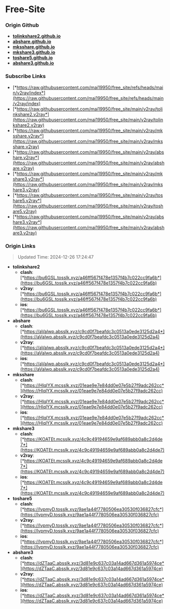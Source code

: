 # Free-Site

### Origin Github

- [**tolinkshare2.github.io**](https://github.com/tolinkshare2/tolinkshare2.github.io)
- [**abshare.github.io**](https://github.com/abshare/abshare.github.io)
- [**mksshare.github.io**](https://github.com/mksshare/mksshare.github.io)
- [**mkshare3.github.io**](https://github.com/mkshare3/mkshare3.github.io)
- [**toshare5.github.io**](https://github.com/toshare5/toshare5.github.io)
- [**abshare3.github.io**](https://github.com/abshare3/abshare3.github.io)

### Subscribe Links

- [*https://raw.githubusercontent.com/mai19950/free_site/refs/heads/main/v2ray/index*](https://raw.githubusercontent.com/mai19950/free_site/refs/heads/main/v2ray/index)
- [*https://raw.githubusercontent.com/mai19950/free_site/main/v2ray/tolinkshare2.v2ray*](https://raw.githubusercontent.com/mai19950/free_site/main/v2ray/tolinkshare2.v2ray)
- [*https://raw.githubusercontent.com/mai19950/free_site/main/v2ray/mksshare.v2ray*](https://raw.githubusercontent.com/mai19950/free_site/main/v2ray/mksshare.v2ray)
- [*https://raw.githubusercontent.com/mai19950/free_site/main/v2ray/abshare.v2ray*](https://raw.githubusercontent.com/mai19950/free_site/main/v2ray/abshare.v2ray)
- [*https://raw.githubusercontent.com/mai19950/free_site/main/v2ray/mkshare3.v2ray*](https://raw.githubusercontent.com/mai19950/free_site/main/v2ray/mkshare3.v2ray)
- [*https://raw.githubusercontent.com/mai19950/free_site/main/v2ray/toshare5.v2ray*](https://raw.githubusercontent.com/mai19950/free_site/main/v2ray/toshare5.v2ray)
- [*https://raw.githubusercontent.com/mai19950/free_site/main/v2ray/abshare3.v2ray*](https://raw.githubusercontent.com/mai19950/free_site/main/v2ray/abshare3.v2ray)

### Origin Links

> Updated Time: 2024-12-26 17:24:47

- **tolinkshare2**
  - **clash**: [*https://bu6GSL.tosslk.xyz/a46ff567f478e1357f4b7c022cc9fa6b*](https://bu6GSL.tosslk.xyz/a46ff567f478e1357f4b7c022cc9fa6b)
  - **v2ray**: [*https://bu6GSL.tosslk.xyz/a46ff567f478e1357f4b7c022cc9fa6b*](https://bu6GSL.tosslk.xyz/a46ff567f478e1357f4b7c022cc9fa6b)
  - **ios**: [*https://bu6GSL.tosslk.xyz/a46ff567f478e1357f4b7c022cc9fa6b*](https://bu6GSL.tosslk.xyz/a46ff567f478e1357f4b7c022cc9fa6b)
- **abshare**
  - **clash**: [*https://aValwp.absslk.xyz/c9cd0f7beafdc3c0513a0ede3125d2a4*](https://aValwp.absslk.xyz/c9cd0f7beafdc3c0513a0ede3125d2a4)
  - **v2ray**: [*https://aValwp.absslk.xyz/c9cd0f7beafdc3c0513a0ede3125d2a4*](https://aValwp.absslk.xyz/c9cd0f7beafdc3c0513a0ede3125d2a4)
  - **ios**: [*https://aValwp.absslk.xyz/c9cd0f7beafdc3c0513a0ede3125d2a4*](https://aValwp.absslk.xyz/c9cd0f7beafdc3c0513a0ede3125d2a4)
- **mksshare**
  - **clash**: [*https://HlqlYX.mcsslk.xyz/01eae9e7e84dd0e07e5b27f9adc262cc*](https://HlqlYX.mcsslk.xyz/01eae9e7e84dd0e07e5b27f9adc262cc)
  - **v2ray**: [*https://HlqlYX.mcsslk.xyz/01eae9e7e84dd0e07e5b27f9adc262cc*](https://HlqlYX.mcsslk.xyz/01eae9e7e84dd0e07e5b27f9adc262cc)
  - **ios**: [*https://HlqlYX.mcsslk.xyz/01eae9e7e84dd0e07e5b27f9adc262cc*](https://HlqlYX.mcsslk.xyz/01eae9e7e84dd0e07e5b27f9adc262cc)
- **mkshare3**
  - **clash**: [*https://KOATEt.mcsslk.xyz/4c9c49194659e9af689abb0a8c2d4de7*](https://KOATEt.mcsslk.xyz/4c9c49194659e9af689abb0a8c2d4de7)
  - **v2ray**: [*https://KOATEt.mcsslk.xyz/4c9c49194659e9af689abb0a8c2d4de7*](https://KOATEt.mcsslk.xyz/4c9c49194659e9af689abb0a8c2d4de7)
  - **ios**: [*https://KOATEt.mcsslk.xyz/4c9c49194659e9af689abb0a8c2d4de7*](https://KOATEt.mcsslk.xyz/4c9c49194659e9af689abb0a8c2d4de7)
- **toshare5**
  - **clash**: [*https://lvpmyD.tosslk.xyz/9ae1a44f7780506ea30530f036827cfc*](https://lvpmyD.tosslk.xyz/9ae1a44f7780506ea30530f036827cfc)
  - **v2ray**: [*https://lvpmyD.tosslk.xyz/9ae1a44f7780506ea30530f036827cfc*](https://lvpmyD.tosslk.xyz/9ae1a44f7780506ea30530f036827cfc)
  - **ios**: [*https://lvpmyD.tosslk.xyz/9ae1a44f7780506ea30530f036827cfc*](https://lvpmyD.tosslk.xyz/9ae1a44f7780506ea30530f036827cfc)
- **abshare3**
  - **clash**: [*https://dZTaaC.absslk.xyz/3d81e9c637c03a14ad667d361a5974ce*](https://dZTaaC.absslk.xyz/3d81e9c637c03a14ad667d361a5974ce)
  - **v2ray**: [*https://dZTaaC.absslk.xyz/3d81e9c637c03a14ad667d361a5974ce*](https://dZTaaC.absslk.xyz/3d81e9c637c03a14ad667d361a5974ce)
  - **ios**: [*https://dZTaaC.absslk.xyz/3d81e9c637c03a14ad667d361a5974ce*](https://dZTaaC.absslk.xyz/3d81e9c637c03a14ad667d361a5974ce)
